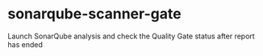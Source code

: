 # sonarqube-scanner-gate
Launch SonarQube analysis and check the Quality Gate status after report has ended
